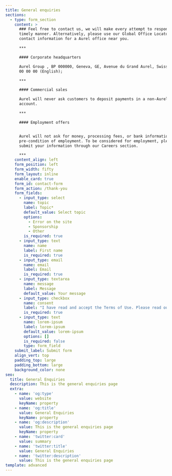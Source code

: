 ```yaml
---
title: General enquiries
sections:
  - type: form_section
    content: >
      ### Feel free to contact us, we will make every attempt to respond in a
      timely manner. Alternatively, please use our Global Office Locator to find
      contact information for a Aurel office near you.

      ***

      #### Corporate headquarters

      Aurel Group , BP 000000, Geneva, GE, Avenue du Grand Aurel, Swiss, 01 00
      00 00 00 (English);

      ***

      #### Commercial sales

      Aurel will never ask customers to deposit payments in a non-Aurel bank
      account.

      ***

      #### Employment offers


      Aurel will not ask for money, processing fees, or bank information as a
      pre-condition of employment. To be considered for employment, please
      submit your information through our Careers section.

      ***
    content_align: left
    form_position: left
    form_width: fifty
    form_layout: inline
    enable_card: true
    form_id: contact-form
    form_action: /thank-you
    form_fields:
      - input_type: select
        name: topic
        label: Topic*
        default_value: Select topic
        options:
          - Error on the site
          - Sponsorship
          - Other
        is_required: true
      - input_type: text
        name: name
        label: First name
        is_required: true
      - input_type: email
        name: email
        label: Email
        is_required: true
      - input_type: textarea
        name: message
        label: Message
        default_value: Your message
      - input_type: checkbox
        name: consent
        label: "I have read and accept the Terms of Use. Please read our\_privacy statement\_to understand how we plan to use your personal information."
        is_required: true
      - input_type: text
        name: lorem-ipsum
        label: lorem-ipsum
        default_value: lorem-ipsum
        options: []
        is_required: false
        type: form_field
    submit_label: Submit form
    align_vert: top
    padding_top: large
    padding_bottom: large
    background_color: none
seo:
  title: General Enquiries
  description: This is the general enquiries page
  extra:
    - name: 'og:type'
      value: website
      keyName: property
    - name: 'og:title'
      value: General Enquiries
      keyName: property
    - name: 'og:description'
      value: This is the general enquiries page
      keyName: property
    - name: 'twitter:card'
      value: summary
    - name: 'twitter:title'
      value: General Enquiries
    - name: 'twitter:description'
      value: This is the general enquiries page
template: advanced
---
```

